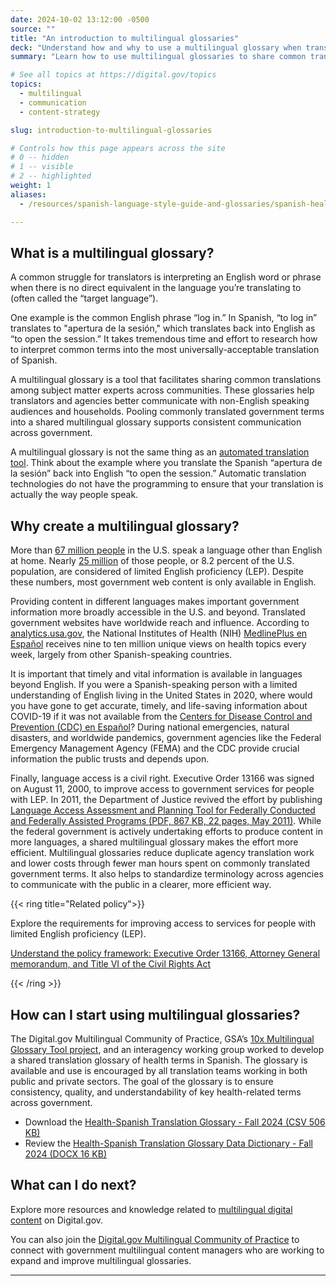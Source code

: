 ```yaml
---
date: 2024-10-02 13:12:00 -0500
source: ""
title: "An introduction to multilingual glossaries"
deck: "Understand how and why to use a multilingual glossary when translating content"
summary: "Learn how to use multilingual glossaries to share common translations and contribute to consistent communication across government."

# See all topics at https://digital.gov/topics
topics:
  - multilingual
  - communication
  - content-strategy

slug: introduction-to-multilingual-glossaries

# Controls how this page appears across the site
# 0 -- hidden
# 1 -- visible
# 2 -- highlighted
weight: 1
aliases:
  - /resources/spanish-language-style-guide-and-glossaries/spanish-health-care-terms-in-the-united-states/

---
```


## What is a multilingual glossary?

A common struggle for translators is interpreting an English word or phrase when there is no direct equivalent in the language you’re translating to (often called the “target language”).

One example is the common English phrase “log in.” In Spanish, “to log in” translates to "apertura de la sesión," which translates back into English as “to open the session.” It takes tremendous time and effort to research how to interpret common terms into the most universally-acceptable translation of Spanish.

A multilingual glossary is a tool that facilitates sharing common translations among subject matter experts across communities. These glossaries help translators and agencies better communicate with non-English speaking audiences and households. Pooling commonly translated government terms into a shared multilingual glossary supports consistent communication across government.

A multilingual glossary is not the same thing as an [automated translation tool](https://digital.gov/resources/introduction-to-translation-technology/). Think about the example where you translate the Spanish “apertura de la sesión” back into English “to open the session.” Automatic translation technologies do not have the programming to ensure that your translation is actually the way people speak.

## Why create a multilingual glossary?

More than [67 million people](https://www.census.gov/library/stories/2022/12/languages-we-speak-in-united-states.html) in the U.S. speak a language other than English at home. Nearly [25 million](https://www.census.gov/acs/www/about/why-we-ask-each-question/language/) of those people, or 8.2 percent of the U.S. population, are considered of limited English proficiency (LEP). Despite these numbers, most government web content is only available in English.

Providing content in different languages makes important government information more broadly accessible in the U.S. and beyond. Translated government websites have worldwide reach and influence. According to [analytics.usa.gov](https://analytics.usa.gov), the National Institutes of Health (NIH) [MedlinePlus en Español](https://medlineplus.gov/spanish/) receives nine to ten million unique views on health topics every week, largely from other Spanish-speaking countries.

It is important that timely and vital information is available in languages beyond English. If you were a  Spanish-speaking person with a limited understanding of English living in the United States in 2020, where would you have gone to get accurate, timely, and life-saving information about COVID-19 if it was not available from the [Centers for Disease Control and Prevention (CDC) en Español](https://www.cdc.gov/spanish/)? During national emergencies, natural disasters, and worldwide pandemics, government agencies like the Federal Emergency Management Agency (FEMA) and the CDC provide crucial information the public trusts and depends upon.

Finally, language access is a civil right. Executive Order 13166 was signed on August 11, 2000, to improve access to government services for people with LEP. In 2011, the Department of Justice revived the effort by publishing [Language Access Assessment and Planning Tool for Federally Conducted and Federally Assisted Programs (PDF, 867 KB, 22 pages, May 2011)](https://www.lep.gov/sites/lep/files/resources/2011_Language_Access_Assessment_and_Planning_Tool.pdf). While the federal government is actively undertaking efforts to produce content in more languages, a shared multilingual glossary makes the effort more efficient. Multilingual glossaries reduce duplicate agency translation work and lower costs through fewer man hours spent on commonly translated government terms.  It also helps to standardize terminology across agencies to communicate with the public in a clearer, more efficient way.

{{< ring title="Related policy">}}

Explore the requirements for improving access to services for people with limited English proficiency (LEP).

[Understand the policy framework: Executive Order 13166, Attorney General memorandum, and Title VI of the Civil Rights Act
](https://digital.gov/resources/requirements-for-improving-access-to-services-for-people-with-limited-english-proficiency-lep/)

{{< /ring >}}

## How can I start using multilingual glossaries?

The Digital.gov Multilingual Community of Practice, GSA’s [10x Multilingual Glossary Tool project](https://10x.gsa.gov/news/multilingual-glossary-tool/), and an interagency working group worked to develop a shared translation glossary of health terms in Spanish. The glossary is available and use is encouraged by all translation teams working in both public and private sectors. The goal of the glossary is to ensure consistency, quality, and understandability of key health-related terms across government.

* Download the [Health-Spanish Translation Glossary - Fall 2024 (CSV 506 KB)](https://s3.amazonaws.com/digitalgov/static/multilingual-glossary-tool-fall-2024.csv)
* Review the [Health-Spanish Translation Glossary Data Dictionary - Fall 2024 (DOCX 16 KB)](https://s3.amazonaws.com/digitalgov/static/data-dictionary-multilingual-glossary-health-fall-2024.docx)

## What can I do next?

Explore more resources and knowledge related to [multilingual digital content](https://digital.gov/topics/multilingual/) on Digital.gov.

You can also join the [Digital.gov Multilingual Community of Practice](https://digital.gov/communities/multilingual/) to connect with government multilingual content managers who are working to expand and improve multilingual glossaries.

---
